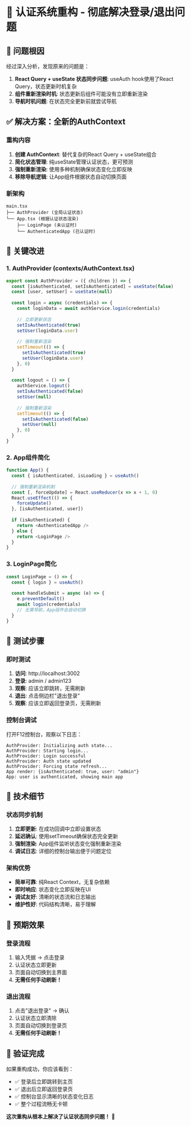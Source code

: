 # 🔧 认证系统重构 - 彻底解决登录/退出问题

## 🐛 问题根因

经过深入分析，发现原来的问题是：
1. **React Query + useState 状态同步问题**: useAuth hook使用了React Query，状态更新时机复杂
2. **组件重新渲染时机**: 状态更新后组件可能没有立即重新渲染
3. **导航时机问题**: 在状态完全更新前就尝试导航

## ✅ 解决方案：全新的AuthContext

### 重构内容
1. **创建 AuthContext**: 替代复杂的React Query + useState组合
2. **简化状态管理**: 纯useState管理认证状态，更可预测
3. **强制重新渲染**: 使用多种机制确保状态变化立即反映
4. **移除导航逻辑**: 让App组件根据状态自动切换页面

### 新架构
```
main.tsx
├── AuthProvider (全局认证状态)
└── App.tsx (根据认证状态渲染)
    ├── LoginPage (未认证时)
    └── AuthenticatedApp (已认证时)
```

## 🎯 关键改进

### 1. AuthProvider (contexts/AuthContext.tsx)
```typescript
export const AuthProvider = ({ children }) => {
  const [isAuthenticated, setIsAuthenticated] = useState(false)
  const [user, setUser] = useState(null)
  
  const login = async (credentials) => {
    const loginData = await authService.login(credentials)
    
    // 立即更新状态
    setIsAuthenticated(true)
    setUser(loginData.user)
    
    // 强制重新渲染
    setTimeout(() => {
      setIsAuthenticated(true)
      setUser(loginData.user)
    }, 0)
  }
  
  const logout = () => {
    authService.logout()
    setIsAuthenticated(false)
    setUser(null)
    
    // 强制重新渲染  
    setTimeout(() => {
      setIsAuthenticated(false)
      setUser(null)
    }, 0)
  }
}
```

### 2. App组件简化
```typescript
function App() {
  const { isAuthenticated, isLoading } = useAuth()
  
  // 强制重新渲染机制
  const [, forceUpdate] = React.useReducer(x => x + 1, 0)
  React.useEffect(() => {
    forceUpdate()
  }, [isAuthenticated, user])
  
  if (isAuthenticated) {
    return <AuthenticatedApp />
  } else {
    return <LoginPage />
  }
}
```

### 3. LoginPage简化
```typescript
const LoginPage = () => {
  const { login } = useAuth()
  
  const handleSubmit = async (e) => {
    e.preventDefault()
    await login(credentials)
    // 无需导航，App组件会自动切换
  }
}
```

## 🧪 测试步骤

### 即时测试
1. **访问**: http://localhost:3002
2. **登录**: admin / admin123
3. **观察**: 应该立即跳转，无需刷新
4. **退出**: 点击侧边栏"退出登录" 
5. **观察**: 应该立即返回登录页，无需刷新

### 控制台调试
打开F12控制台，观察以下日志：
```
AuthProvider: Initializing auth state...
AuthProvider: Starting login...
AuthProvider: Login successful
AuthProvider: Auth state updated
AuthProvider: Forcing state refresh...
App render: {isAuthenticated: true, user: "admin"}
App: user is authenticated, showing main app
```

## 🔧 技术细节

### 状态同步机制
1. **立即更新**: 在成功回调中立即设置状态
2. **延迟确认**: 使用setTimeout确保状态完全更新
3. **强制渲染**: App组件监听状态变化强制重新渲染
4. **调试日志**: 详细的控制台输出便于问题定位

### 架构优势
- **简单可靠**: 纯React Context，无复杂依赖
- **即时响应**: 状态变化立即反映在UI
- **调试友好**: 清晰的状态流和日志输出
- **维护性好**: 代码结构清晰，易于理解

## 🎉 预期效果

### 登录流程
1. 输入凭据 → 点击登录
2. 认证状态立即更新
3. 页面自动切换到主界面
4. **无需任何手动刷新！**

### 退出流程  
1. 点击"退出登录" → 确认
2. 认证状态立即清除
3. 页面自动切换到登录页
4. **无需任何手动刷新！**

## 🚀 验证完成

如果重构成功，你应该看到：
- ✅ 登录后立即跳转到主页
- ✅ 退出后立即返回登录页
- ✅ 控制台显示清晰的状态变化日志
- ✅ 整个过程流畅无卡顿

**这次重构从根本上解决了认证状态同步问题！** 🎊 
